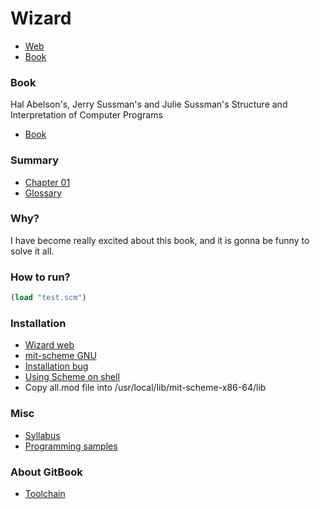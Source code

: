 # Wizard
* [Web](https://dllatas.github.io/wizard/)
* [Book](https://dllatas.gitbooks.io/wizard-book-notes/)

### Book
Hal Abelson's, Jerry Sussman's and Julie Sussman's Structure and Interpretation of Computer Programs
* [Book](https://mitpress.mit.edu/sicp/full-text/book/book.html)

### Summary
* [Chapter 01](book/chapter-01/README.md)
* [Glossary](book/glossary/README.md)

### Why?
I have become really excited about this book, and it is gonna be funny to solve it all.

### How to run?

```scheme
(load "test.scm")
```

### Installation 
* [Wizard web](https://mitpress.mit.edu/sicp/scheme/index.html)
* [mit-scheme GNU](http://www.gnu.org/software/mit-scheme/)
* [Installation bug](http://savannah.gnu.org/bugs/?34565)
* [Using Scheme on shell](https://dustingram.com/articles/2012/08/01/using-scheme-in-macos-x-on-the-command-line)
* Copy all.mod file into /usr/local/lib/mit-scheme-x86-64/lib

### Misc 
* [Syllabus](https://mitpress.mit.edu/sicp/syllabus.html)
* [Programming samples](https://mitpress.mit.edu/sicp/psets/index.html)

### About GitBook
* [Toolchain](https://toolchain.gitbook.com)
